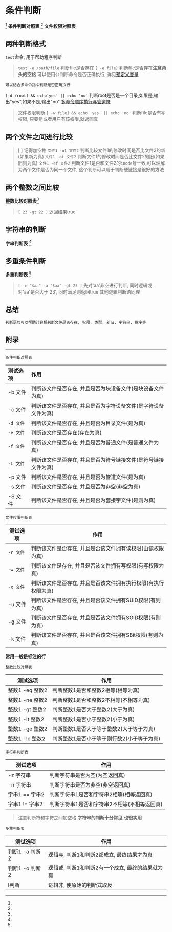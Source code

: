 # 条件判断

[^条件判断对照表] **条件判断对照表**
[^文件权限对照表] **文件权限对照表**

## 两种判断格式

`test`命令, 用于帮助程序判断
> `test -e /path/file` 判断file是否存在
> `[ -e file]` 判断file是否存在**注意两头的空格**
可以使用`$?`判断命令是否正确执行, 详见[预定义变量](../shell基础/预定义变量.md)

    可以结合多命令指令判断是否正确执行
`[-d /root] && echo'yes' || echo 'no'` 判断root是否是一个目录,如果是,输出"yes",如果不是,输出"no"
[多命令顺序执行与管道符](../shell基础/多命令顺序执行与管道符.md)

>文件权限判断
`[ -w file] && echo 'yes' || echo 'no'` 
判断file是否有`写`权限, 只要组或者用户有该权限,就返回真

## 两个文件之间进行比较

>[  ] 记得加空格
`文件1 -nt 文件2`    判断比较文件1的修改时间是否比文件2的新(如果新为真)
`文件1 -ot 文件2`    判断文件1的修改时间是否比文件2的旧(如果旧则为真)
`文件1 -ef 文件2`    判断文件1是否和文件2的`inode`号一致,可以理解为两个文件是否为同一个文件, 这个判断可以用于判断硬链接是很好的方法

## 两个整数之间比较
**整数比较对照表**[^整数比较对照表]

> `[ 23 -gt 22 ]` 返回结果true

## 字符串的判断
**字串判断表** [^字符串判断表]

## 多重条件判断
**多重判断表** [^多重判断表]

>`[ -n "$aa" -a "$aa" -gt 23 ]` 先对'aa'非空进行判断, 同时逻辑或对'aa'是否大于'23', 同时满足则返回true
> 其他逻辑判断语同理

## 总结

    判断语句可以帮助计算机判断文件是否存在, 权限, 类型, 新旧, 字符串, 数字等



## 附录

---

    条件判断对照表
[^条件判断对照表]: 
| 测试选项 | 作用                                                     |
| :------- | :------------------------------------------------------- |
| -b 文件  | 判断该文件是否存在, 并且是否为块设备文件(是块设备文件为真)     |
| -c 文件  | 判断该文件是否存在, 并且是否为字符设备文件(是字符设备文件为真) |
| `-d 文件`  | 判断该文件是否存在, 并且是否为目录文件(是为真)                |
| `-e 文件`  | 判断该文件是否存在(存在为真)                                |
| `-f 文件`  | 判断该文件是否存在, 并且是否为普通文件(是普通文件为真)         |
| `-L 文件`  | 判断该文件是否存在, 并且是否为符号链接文件(是符号链接文件为真) |
| -p 文件  | 判断该文件是否存在, 并且是否为管道文件(是为真)                |
| -s 文件  | 判断该文件是否存在, 并且是否为非空(非空为真)                 |
| -S 文件  | 判断该文件是否存在, 并且是否为套接字文件(是则为真)            |


    文件权限判断表
[^文件权限对照表]:
|  测试选项   |                           作用                           |
| ---------- | -------------------------------------------------------- |
| `-r 文件`  | 判断该文件是否存在, 并且是否该文件拥有读权限(由读权限为真)     |
| `-w 文件 ` | 判断该文件是存在, 并且是否该文件拥有写权限(有写权限为真)       |
| `-x 文件 ` | 判断该文件是否存在, 并且是否该文件拥有执行权限(有执行权限为真) |
| -u 文件    | 判断该文件是否存在, 并且是否该文件拥有SUID权限(有则为真)      |
| -g 文件    | 判断该文件是否存在, 并且是否该文件拥有SGID权限(有则为真)      |
| -k 文件    | 判断该文件是否存在, 并且是否该文件拥有SBit权限(有则为真)      |

**常用一般是标注的行**

    整数比较对照表
[^整数比较对照表]:

|    测试选项     |                  作用                   |
| -------------- | ------------------------------------ |
| 整数1 -eq 整数2 | 判断整数1是否和整数2相等(相等为真)        |
| 整数1 -ne 整数2 | 判断整数1是否和整数2不相等(不相等为真)     |
| 整数1 -gt 整数2 | 判断整数1是否大于整数2(大于为真)          |
| 整数1 -lt 整数2 | 判断整数1是否小于整数2(小于为真)          |
| 整数1 -ge 整数2 | 判断整数1是否大于等于整数2(大于等于为真)   |
| 整数1 -le 整数2 | 判断整数1是否小于等于则行数2(小于等于为真) |

    字符串判断表
[^字符串判断表]:
|    测试选项    |                  作用                   |
| ------------- | -------------------------------------- |
| -z 字符串      | 判断字符串是否为空(为空返回真)             |
| -n 字符串       | 判断字符串是否为非空(非空返回真)            |
| 字串1 == 字串2 | 判断字符串1是否和字符串2相等(相等返回真)     |
| 字串1 != 字串2 | 判断字符串1是否和字符串2不相等(不相等返回真) |
> 注意判断符和字符之间加空格
**字符串的判断十分常见,也很实用**
 
    多重判断表
[^多重判断表]:
|    测试选项    |                    作用                    |
| ------------- | ------------------------------------------ |
| 判断1 -a 判断2 | 逻辑与, 判断1和判断2都成立, 最终结果才为真       |
| 判断1 -o 判断2 | 逻辑或, 判断1和判断2有一个成立, 最终的结果就为真 |
| !判断          | 逻辑非, 使原始的判断式取反                    |
